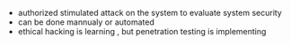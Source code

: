 - authorized stimulated attack on the system to evaluate system security
- can be done mannualy or automated
- ethical hacking is learning , but penetration testing is implementing
